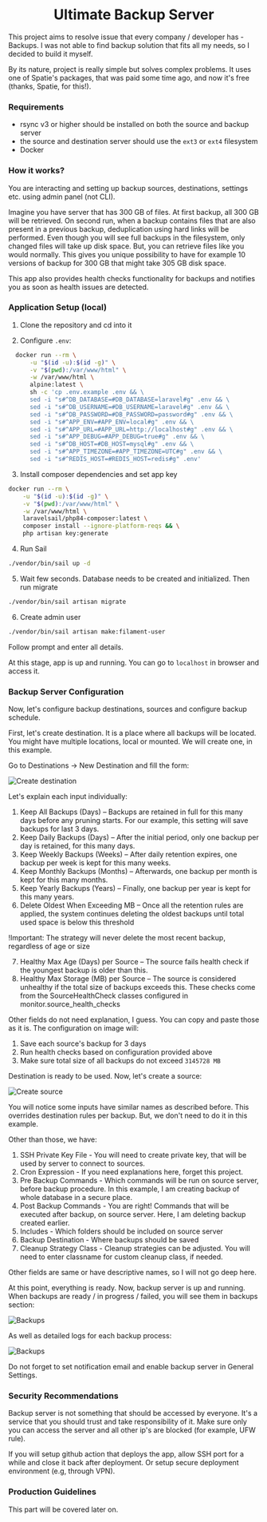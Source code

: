 <div style="text-align: center"><h1>Ultimate Backup Server</h1></div>


This project aims to resolve issue that every company / developer has - Backups. I was not able to find backup solution
that fits all my needs, so I decided to build it myself.

By its nature, project is really simple but solves complex problems. It uses one of Spatie's packages, that was paid
some time ago, and now it's free (thanks, Spatie, for this!).

### Requirements

- rsync v3 or higher should be installed on both the source and backup server
- the source and destination server should use the `ext3` or `ext4` filesystem
- Docker

### How it works?

You are interacting and setting up backup sources, destinations, settings etc. using admin panel (not CLI).

Imagine you have server that has 300 GB of files. At first backup, all 300 GB will be retrieved. On second run, when a
backup
contains files that are also present in a previous backup, deduplication using hard links will be performed. Even though
you will
see full backups in the filesystem, only changed files will take up disk space. But, you can retrieve files like you
would normally. This gives you unique possibility to have for example 10 versions of backup for 300 GB that might take
305 GB disk space.

This app also provides health checks functionality for backups and notifies you as soon as health issues are detected.

### Application Setup (local)

1. Clone the repository and cd into it

2. Configure `.env`:

```bash
  docker run --rm \
      -u "$(id -u):$(id -g)" \
      -v "$(pwd):/var/www/html" \
      -w /var/www/html \
      alpine:latest \
      sh -c 'cp .env.example .env && \
      sed -i "s#^DB_DATABASE=#DB_DATABASE=laravel#g" .env && \
      sed -i "s#^DB_USERNAME=#DB_USERNAME=laravel#g" .env && \
      sed -i "s#^DB_PASSWORD=#DB_PASSWORD=password#g" .env && \
      sed -i "s#^APP_ENV=#APP_ENV=local#g" .env && \
      sed -i "s#^APP_URL=#APP_URL=http://localhost#g" .env && \
      sed -i "s#^APP_DEBUG=#APP_DEBUG=true#g" .env && \
      sed -i "s#^DB_HOST=#DB_HOST=mysql#g" .env && \
      sed -i "s#^APP_TIMEZONE=#APP_TIMEZONE=UTC#g" .env && \
      sed -i "s#^REDIS_HOST=#REDIS_HOST=redis#g" .env'
```

3. Install composer dependencies and set app key

```bash
docker run --rm \
    -u "$(id -u):$(id -g)" \
    -v "$(pwd):/var/www/html" \
    -w /var/www/html \
    laravelsail/php84-composer:latest \
    composer install --ignore-platform-reqs && \
    php artisan key:generate
```

4. Run Sail

```bash
./vendor/bin/sail up -d
```

5. Wait few seconds. Database needs to be created and initialized. Then run migrate

```bash
./vendor/bin/sail artisan migrate
```

6. Create admin user

```bash
./vendor/bin/sail artisan make:filament-user
```

Follow prompt and enter all details.

At this stage, app is up and running. You can go to `localhost` in browser and access it.

### Backup Server Configuration

Now, let's configure backup destinations, sources and configure backup schedule.

First, let's create destination. It is a place where all backups will be located. You might have multiple locations,
local or mounted. We will create one, in this example.

Go to Destinations -> New Destination and fill the form:

<img src="tutorial/CreateDestination.png" alt="Create destination">

Let's explain each input individually:

1. Keep All Backups (Days) – Backups are retained in full for this many days before any pruning starts. For our example,
   this setting will save backups for last 3 days.
2. Keep Daily Backups (Days) – After the initial period, only one backup per day is retained, for this many days.
3. Keep Weekly Backups (Weeks) – After daily retention expires, one backup per week is kept for this many weeks.
4. Keep Monthly Backups (Months) – Afterwards, one backup per month is kept for this many months.
5. Keep Yearly Backups (Years) – Finally, one backup per year is kept for this many years.
6. Delete Oldest When Exceeding MB – Once all the retention rules are applied, the system continues deleting the oldest
   backups until total used space is below this threshold

!Important: The strategy will never delete the most recent backup, regardless of age or size

7. Healthy Max Age (Days) per Source – The source fails health check if the youngest backup is older than this.
8. Healthy Max Storage (MB) per Source – The source is considered unhealthy if the total size of backups exceeds this.
   These checks come from the SourceHealthCheck classes configured in monitor.source_health_checks

Other fields do not need explanation, I guess. You can copy and paste those as it is. The configuration on image will:

1. Save each source's backup for 3 days
2. Run health checks based on configuration provided above
3. Make sure total size of all backups do not exceed `3145728 MB`

Destination is ready to be used. Now, let's create a source:

<img src="tutorial/CreateSource.png" alt="Create source">

You will notice some inputs have similar names as described before. This overrides destination rules per backup. But, we
don't need to do it in this example.

Other than those, we have:

1. SSH Private Key File - You will need to create private key, that will be used by server to connect to sources.
2. Cron Expression - If you need explanations here, forget this project.
3. Pre Backup Commands - Which commands will be run on source server, before backup procedure. In this example, I am
   creating
   backup of whole database in a secure place.
4. Post Backup Commands - You are right! Commands that will be executed after backup, on source server. Here, I am
   deleting backup created earlier.
5. Includes - Which folders should be included on source server
6. Backup Destination - Where backups should be saved
7. Cleanup Strategy Class - Cleanup strategies can be adjusted. You will need to enter classname for custom cleanup
   class, if needed.

Other fields are same or have descriptive names, so I will not go deep here.

At this point, everything is ready. Now, backup server is up and running. When backups are ready / in progress / failed,
you will see them in backups section:

<img src="tutorial/Backups.png" alt="Backups">

As well as detailed logs for each backup process:

<img src="tutorial/Logs.png" alt="Backups">

Do not forget to set notification email and enable backup server in General Settings.

### Security Recommendations

Backup server is not something that should be accessed by everyone. It's a service that you should trust and take
responsibility of it. Make sure only you can access the server and all other ip's are blocked (for example, UFW rule).

If you will setup github action that deploys the app, allow SSH port for a while and close it back after deployment. Or
setup secure deployment environment (e.g, through VPN).

### Production Guidelines

This part will be covered later on.
